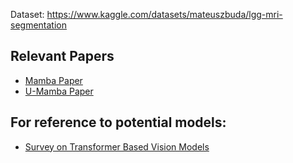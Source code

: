 Dataset: https://www.kaggle.com/datasets/mateuszbuda/lgg-mri-segmentation


## Relevant Papers

- [Mamba Paper](https://arxiv.org/abs/2312.00752)
- [U-Mamba Paper](https://arxiv.org/abs/2401.04722)

## For reference to potential models:
- [Survey on Transformer Based Vision Models](https://arxiv.org/pdf/2304.09854.pdf)